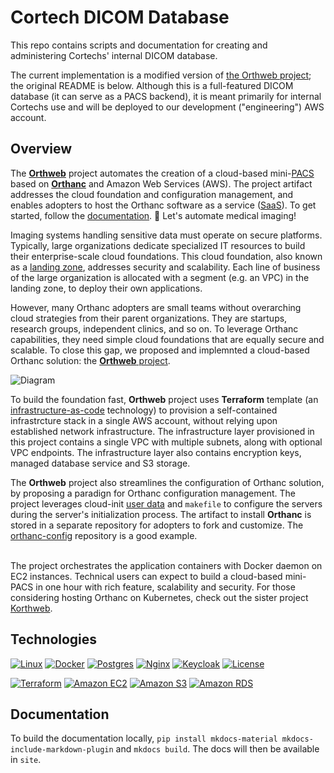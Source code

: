 # Cortech DICOM Database

This repo contains scripts and documentation for creating and administering Cortechs' internal DICOM database. 

The current implementation is a modified version of [the Orthweb project](https://github.com/digihunch/orthweb); the original README is below. Although this is a full-featured DICOM database (it can serve as a PACS backend), it is meant primarily for internal Cortechs use and will be deployed to our development ("engineering") AWS account.

## Overview

The **[Orthweb](https://github.com/digihunch/orthweb)** project automates the creation of a cloud-based mini-[PACS](https://en.wikipedia.org/wiki/Picture_archiving_and_communication_system) based on **[Orthanc](https://www.orthanc-server.com/)** and Amazon Web Services (AWS). The project artifact addresses the cloud foundation and configuration management, and enables adopters to host the Orthanc software as a service ([SaaS](https://en.wikipedia.org/wiki/Software_as_a_service)). To get started, follow the [documentation](https://digihunch.github.io/orthweb/). 💪 Let's automate medical imaging!

Imaging systems handling sensitive data must operate on secure platforms. Typically, large organizations dedicate specialized IT resources to build their enterprise-scale cloud foundations. This cloud foundation, also known as a [landing zone](https://www.digihunch.com/2022/12/landing-zone-in-aws/), addresses security and scalability. Each line of business of the large organization is allocated with a segment (e.g. an VPC) in the landing zone, to deploy their own applications.

However, many Orthanc adopters are small teams without overarching cloud strategies from their parent organizations. They are startups, research groups, independent clinics, and so on. To leverage Orthanc capabilities, they need simple cloud foundations that are equally secure and scalable. To close this gap, we proposed and implemnted a cloud-based Orthanc solution: the [**Orthweb** project](https://www.digihunch.com/2020/11/medical-imaging-web-server-deployment-pipeline/). 

  ![Diagram](docs/assets/images/Overview.png)

To build the foundation fast, **Orthweb** project uses **Terraform** template (an [infrastructure-as-code](https://en.wikipedia.org/wiki/Infrastructure_as_code) technology) to provision a self-contained infrastrcture stack in a single AWS account, without relying upon established network infrastructure. The infrastructure layer provisioned in this project contains a single VPC with multiple subnets, along with optional VPC endpoints. The infrastructure layer also contains encryption keys, managed database service and S3 storage.

The **Orthweb** project also streamlines the configuration of Orthanc solution, by proposing a paradign for Orthanc configuration management. The project leverages cloud-init [user data](https://docs.aws.amazon.com/AWSEC2/latest/UserGuide/user-data.html) and `makefile` to configure the servers during the server's initialization process. The artifact to install **Orthanc** is stored in a separate repository for adopters to fork and customize. The [orthanc-config](https://github.com/digihunchinc/orthanc-config) repository is a good example.
<br/><br/>

The project orchestrates the application containers with Docker daemon on EC2 instances. Technical users can expect to build a cloud-based mini-PACS in one hour with rich feature, scalability and security. For those considering hosting Orthanc on Kubernetes, check out the sister project [Korthweb](https://github.com/digihunch/korthweb).

## Technologies

[![Linux](https://img.shields.io/badge/Linux-FCC624?logo=linux&logoColor=black)](https://aws.amazon.com/amazon-linux-2)
[![Docker](https://img.shields.io/badge/docker-%230db7ed.svg?logo=docker&logoColor=white)](https://www.docker.com/)
[![Postgres](https://img.shields.io/badge/postgres-%23316192.svg?logo=postgresql&logoColor=white)](https://www.postgresql.org/)
[![Nginx](https://img.shields.io/badge/nginx-%23009639.svg?&logo=nginx&logoColor=white)](https://nginx.org/en/index.html)
[![Keycloak](https://img.shields.io/badge/Keycloak-4D4D4D?logo=keycloak&logoColor=white&style=flat)](https://www.keycloak.org/)
[![License](https://img.shields.io/badge/License-Apache_2.0-blue.svg)](https://opensource.org/licenses/Apache-2.0)

[![Terraform](https://img.shields.io/badge/terraform-%235835CC.svg?logo=terraform&logoColor=white)](https://www.terraform.io/)
[![Amazon EC2](https://img.shields.io/badge/Amazon%20EC2-F90?logo=amazonec2&logoColor=white&style=flat)](https://aws.amazon.com/ec2/)
[![Amazon S3](https://img.shields.io/badge/Amazon%20S3-569A31?logo=amazons3&logoColor=white&style=flat)](https://aws.amazon.com/s3/)
[![Amazon RDS](https://img.shields.io/badge/Amazon%20RDS-527FFF?logo=amazonrds&logoColor=white&style=flat)](https://aws.amazon.com/rds/postgresql/)

## Documentation

To build the documentation locally, `pip install mkdocs-material mkdocs-include-markdown-plugin` and `mkdocs build`. The docs will then be available in `site`.
